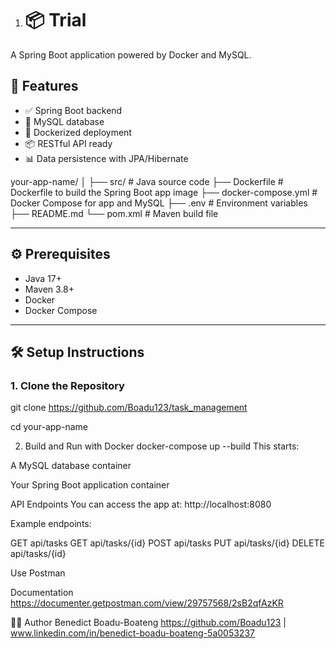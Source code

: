 1. # 📦 Trial

A Spring Boot application powered by Docker and MySQL.

## 🚀 Features

- ✅ Spring Boot backend
- 🐬 MySQL database
- 🐳 Dockerized deployment
- 📦 RESTful API ready
- 📊 Data persistence with JPA/Hibernate

your-app-name/
│
├── src/ # Java source code
├── Dockerfile # Dockerfile to build the Spring Boot app image
├── docker-compose.yml # Docker Compose for app and MySQL
├── .env # Environment variables
├── README.md 
└── pom.xml # Maven build file


---

## ⚙️ Prerequisites

- Java 17+
- Maven 3.8+
- Docker
- Docker Compose

---

## 🛠️ Setup Instructions

### 1. Clone the Repository

git clone https://github.com/Boadu123/task_management

cd your-app-name

2. Build and Run with Docker
   docker-compose up --build
   This starts:

A MySQL database container

Your Spring Boot application container

API Endpoints
You can access the app at:
http://localhost:8080

Example endpoints:

GET    api/tasks
GET    api/tasks/{id}
POST   api/tasks
PUT    api/tasks/{id}
DELETE api/tasks/{id}

Use Postman

Documentation
https://documenter.getpostman.com/view/29757568/2sB2qfAzKR

👨‍💻 Author
Benedict Boadu-Boateng
https://github.com/Boadu123 | www.linkedin.com/in/benedict-boadu-boateng-5a0053237